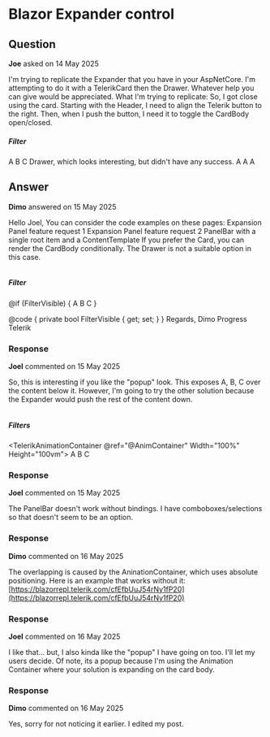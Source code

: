 # Blazor Expander control

## Question

**Joe** asked on 14 May 2025

I'm trying to replicate the Expander that you have in your AspNetCore. I'm attempting to do it with a TelerikCard then the Drawer. Whatever help you can give would be appreciated. What I'm trying to replicate: So, I got close using the card. Starting with the Header, I need to align the Telerik button to the right. Then, when I push the button, I need it to toggle the CardBody open/closed. <TelerikCard> <CardHeader Class="gsi-border-width-0 gsi-border-color-white"> <TelerikStackLayout Orientation="StackLayoutOrientation.Horizontal"> <h5> Filter </h5> <TelerikButton Id="filterChevronButton" FillMode="Clear" Class="gsi-border-width-0 gsi-border-color-white" Icon="@( FilterVisible? Telerik.SvgIcons.SvgIcon.ChevronUp : Telerik.SvgIcons.SvgIcon.ChevronDown)" /> </TelerikStackLayout> </CardHeader> <CardBody> <TelerikStackLayout Spacing="5px"> <TelerikCard Width="33vh"> <CardBody> A </CardBody> </TelerikCard> <TelerikCard Width="33vh"> <CardBody> B </CardBody> </TelerikCard> <TelerikCard Width="34vh"> <CardBody> C </CardBody> </TelerikCard> </TelerikStackLayout> </CardBody> </TelerikCard> Drawer, which looks interesting, but didn't have any success. <TelerikDrawer MiniMode="false"> <DrawerContent> <DrawerItem> <TelerikCard Width="33vh"> <CardBody> A </CardBody> </TelerikCard> </DrawerItem> <DrawerItem> <TelerikCard Width="33vh"> <CardBody> A </CardBody> </TelerikCard> </DrawerItem> <DrawerItem> <TelerikCard Width="33vh"> <CardBody> A </CardBody> </TelerikCard> </DrawerItem> </DrawerContent> </TelerikDrawer>

## Answer

**Dimo** answered on 15 May 2025

Hello Joel, You can consider the code examples on these pages: Expansion Panel feature request 1 Expansion Panel feature request 2 PanelBar with a single root item and a ContentTemplate If you prefer the Card, you can render the CardBody conditionally. The Drawer is not a suitable option in this case. <TelerikCard> <CardHeader Class="gsi-border-width-0 gsi-border-color-white"> <div style="display:flex;justify-content:space-between;"> <h5> Filter </h5> <TelerikButton Id="filterChevronButton" FillMode="Clear" Class="gsi-border-width-0 gsi-border-color-white" OnClick="@( ()=> FilterVisible=!FilterVisible)" Icon="@( FilterVisible? Telerik.SvgIcons.SvgIcon.ChevronUp : Telerik.SvgIcons.SvgIcon.ChevronDown)" /> </div> </CardHeader> @if (FilterVisible) { <CardBody> <TelerikStackLayout Spacing="5px"> <TelerikCard Width="33vh"> <CardBody> A </CardBody> </TelerikCard> <TelerikCard Width="33vh"> <CardBody> B </CardBody> </TelerikCard> <TelerikCard Width="34vh"> <CardBody> C </CardBody> </TelerikCard> </TelerikStackLayout> </CardBody> }

</TelerikCard>

@code {
private bool FilterVisible { get; set; }
} Regards, Dimo Progress Telerik

### Response

**Joel** commented on 15 May 2025

So, this is interesting if you like the "popup" look. This exposes A, B, C over the content below it. However, I'm going to try the other solution because the Expander would push the rest of the content down. <TelerikCard> <CardBody> <div style="display:flex;justify-content:space-between;"> <h5 class="gsi-color gsi-margin-0 gsi-padding-5"> Filters </h5> <TelerikButton Id="filterChevronButton" FillMode="Clear" Class="gsi-border-width-0 gsi-border-color-white" Icon="@( FilterVisible? Telerik.SvgIcons.SvgIcon.ChevronUp : Telerik.SvgIcons.SvgIcon.ChevronDown)" OnClick="@ExpandCollapse" /> </div> </CardBody> </TelerikCard> <TelerikAnimationContainer @ref="@AnimContainer" Width="100%" Height="100vm"> <TelerikStackLayout Spacing="5px"> <TelerikCard Width="33vh"> <CardBody> A </CardBody> </TelerikCard> <TelerikCard Width="33vh"> <CardBody> B </CardBody> </TelerikCard> <TelerikCard Width="34vh"> <CardBody> C </CardBody> </TelerikCard> </TelerikStackLayout> </TelerikAnimationContainer>

### Response

**Joel** commented on 15 May 2025

The PanelBar doesn't work without bindings. I have comboboxes/selections so that doesn't seem to be an option.

### Response

**Dimo** commented on 16 May 2025

The overlapping is caused by the AninationContainer, which uses absolute positioning. Here is an example that works without it: [https://blazorrepl.telerik.com/cfEfbUuJ54rNy1fP20](https://blazorrepl.telerik.com/cfEfbUuJ54rNy1fP20)

### Response

**Joel** commented on 16 May 2025

I like that... but, I also kinda like the "popup" I have going on too. I'll let my users decide. Of note, its a popup because I'm using the Animation Container where your solution is expanding on the card body.

### Response

**Dimo** commented on 16 May 2025

Yes, sorry for not noticing it earlier. I edited my post.
